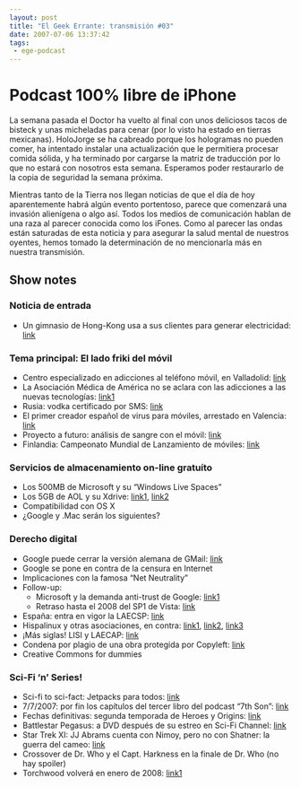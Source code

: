 ```yaml
---
layout: post
title: "El Geek Errante: transmisión #03"
date: 2007-07-06 13:37:42
tags:
 - ege-podcast
---
```


# Podcast 100% libre de iPhone
La semana pasada el Doctor ha vuelto al final con unos deliciosos tacos de bisteck y unas micheladas para cenar (por lo visto ha estado en tierras mexicanas). HoloJorge se ha cabreado porque los hologramas no pueden comer, ha intentado instalar una actualización que le permitiera procesar comida sólida, y ha terminado por cargarse la matriz de traducción por lo que no estará con nosotros esta semana. Esperamos poder restaurarlo de la copia de seguridad la semana próxima.

Mientras tanto de la Tierra nos llegan noticias de que el día de hoy aparentemente habrá algún evento portentoso, parece que comenzará una invasión alienígena o algo así. Todos los medios de comunicación hablan de una raza al parecer conocida como los iFones. Como al parecer las ondas están saturadas de esta noticia y para asegurar la salud mental de nuestros oyentes, hemos tomado la determinación de no mencionarla más en nuestra transmisión.

## Show notes
### Noticia de entrada
- Un gimnasio de Hong-Kong usa a sus clientes para generar electricidad: [link](http://web.archive.org/web/20091011080638/http://www.voanews.com/english/archive/2007-03/2007-03-11-voa14.cfm?)

### Tema principal: El lado friki del móvil
- Centro especializado en adicciones al teléfono móvil, en Valladolid: [link](http://www.noticiasdot.com/publicaciones/2003/1103/0411/noticias041103/noticias041103-4.htm)
- La Asociación Médica de América no se aclara con las adicciones a las nuevas tecnologías: [link1](http://web.archive.org/web/20070629152554/http://news.yahoo.com/s/ap/20070621/ap_on_he_me/video_game_addiction)
- Rusia: vodka certificado por SMS: [link](http://www.textually.org/textually/archives/2007/06/016405.htm)
- El primer creador español de virus para móviles, arrestado en Valencia: [link](http://web.archive.org/web/20070626132931/http://news.yahoo.com/s/afp/20070623/tc_afp/spaintelecomcrime)
- Proyecto a futuro: análisis de sangre con el móvil: [link](http://web.archive.org/web/20080618021933/http://www.theinquirer.net/en/inquirer/news/2007/06/26/boffins-read--blood-with-transistor)
- Finlandia: Campeonato Mundial de Lanzamiento de móviles: [link](http://web.archive.org/web/20071107090620/http://www.savonlinnafestivals.com/en_index.htm)

### Servicios de almacenamiento on-line gratuíto
- Los 500MB de Microsoft y su “Windows Live Spaces”
- Los 5GB de AOL y su Xdrive: [link1](http://web.archive.org/web/20071106042807/http://xdrive.com/), [link2](http://web.archive.org/web/20070703121349/http://news.yahoo.com/s/ap/20070627/ap_on_hi_te/techbit_online_storage)
- Compatibilidad con OS X
- ¿Google y .Mac serán los siguientes?

### Derecho digital
- Google puede cerrar la versión alemana de GMail: [link](https://slashdot.org/story/07/06/24/1327211/google-may-close-gmail-germany-over-privacy-law)
- Google se pone en contra de la censura en Internet
- Implicaciones con la famosa “Net Neutrality”
- Follow-up:
    - Microsoft y la demanda anti-trust de Google: [link1](http://www.theregister.co.uk/2007/06/26/microsoft_google_desktop_search/)
    - Retraso hasta el 2008 del SP1 de Vista: [link](http://web.archive.org/web/20071016081838/http://www.bit-tech.net/news/2007/06/23/no_vista_service_pack_this_year/1)
- España: entra en vigor la LAECSP: [link](http://www.elmundo.es/navegante/2007/06/25/tecnologia/1182767641.html)
- Hispalinux y otras asociaciones, en contra: [link1](http://hispalinux.es/node/645), [link2](https://www.meneame.net/story/propuestas-mejora-lisi-parte-organizaciones-sociales-profesionales), [link3](http://hispalinux.es/node/639)
- ¡Más siglas! LISI y LAECAP: [link](http://fernando-acero.livejournal.com/37007.html)
- Condena por plagio de una obra protegida por Copyleft: [link](http://www.elmundo.es/navegante/2007/06/26/tecnologia/1182845385.html)
- Creative Commons for dummies

### Sci-Fi ‘n’ Series!
- Sci-fi to sci-fact: Jetpacks para todos: [link](http://www.ohgizmo.com/2007/06/21/welcome-to-the-future-heres-your-jetpack/)
- 7/7/2007: por fin los capítulos del tercer libro del podcast “7th Son”: [link](http://jchutchins.net/7th-son-original-podcast-trilogy/)
- Fechas definitivas: segunda temporada de Heroes y Origins: [link](http://www.sliceofscifi.com/2007/06/23/heroes-ending-early-on-two/)
- Battlestar Pegasus: a DVD después de su estreo en Sci-Fi Channel: [link](http://www.sliceofscifi.com/2007/06/26/bsg-pegasus-movie-to-get-deluxe-dvd-release/)
- Star Trek XI: JJ Abrams cuenta con Nimoy, pero no con Shatner: la guerra del cameo: [link](http://www.sliceofscifi.com/2007/06/26/spock-minus-kirk-in-trek-xi/)
- Crossover de Dr. Who y el Capt. Harkness en la finale de Dr. Who (no hay spoiler)
- Torchwood volverá en enero de 2008: [link1](http://www.sliceofscifi.com/2007/06/19/james-marsters-concert-torchwood-news/)


